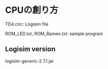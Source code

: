 # CPUの創り方

TD4.circ: Logisim file

ROM_LED.txt, ROM_Ramen.txt: sample program

## Logisim version
logisim-generic-2.7.1.jar
